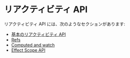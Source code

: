 # リアクティビティ API

リアクティビティ API には、次のようなセクションがあります:

- [基本のリアクティビティ API](/api/basic-reactivity.html)
- [Refs](/api/refs-api.html)
- [Computed and watch](/api/computed-watch-api.html)
- [Effect Scope API](/api/effect-scope.html)
